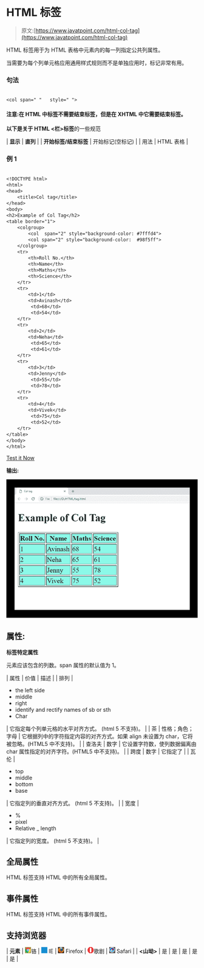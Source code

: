 # HTML 标签

> 原文:[https://www.javatpoint.com/html-col-tag](https://www.javatpoint.com/html-col-tag)

HTML 标签用于为 HTML 表格中元素内的每一列指定公共列属性。

当需要为每个列单元格应用通用样式规则而不是单独应用时，标记非常有用。

### 句法

```

<col span=" "   style=" ">

```

#### 注意:在 HTML 中标签不需要结束标签，但是在 XHTML 中它需要结束标签。

**以下是关于 HTML <栏>标签**的一些规范

| **显示** | **直列** |
| **开始标签/结束标签** | 开始标记(空标记) |
| 用法 | HTML 表格 |

### 例 1

```

<!DOCTYPE html>
<html>
<head>
	<title>Col tag</title>
</head>
<body>
<h2>Example of Col Tag</h2>
<table border="1">
	<colgroup>
		<col  span="2" style="background-color: #7fffd4">
		<col span="2" style="background-color: 	#98f5ff">
	</colgroup>
	<tr>
		<th>Roll No.</th>
		<th>Name</th>
		<th>Maths</th>
		<th>Science</th>
	</tr>
	<tr>
		<td>1</td>
		<td>Avinash</td>
		 <td>68</td>
		 <td>54</td>
	</tr>
	<tr>
		<td>2</td>
		<td>Neha</td>
		 <td>65</td>
		 <td>61</td>
	</tr>
	<tr>
		<td>3</td>
		<td>Jenny</td>
		 <td>55</td>
		 <td>78</td>
	</tr>
	<tr>
		<td>4</td>
		<td>Vivek</td>
		 <td>75</td>
		 <td>52</td>
	</tr>
</table>
</body>
</html>

```

[Test it Now](https://www.javatpoint.com/oprweb/test.jsp?filename=htmlcoltag)

**输出:**

![HTML col tag](img/2cc2f971507a2a106e3e6887d5adb778.png)

## 属性:

**标签特定属性**

元素应该包含的列数。span 属性的默认值为 1。

| 属性 | 价值 | 描述 |
| 排列 | 

*   the left side
*   middle
*   right
*   identify and rectify names of sb or sth
*   Char

 | 它指定每个列单元格的水平对齐方式。
(html 5 不支持)。 |
| 茶 | 性格；角色；字母 | 它根据列中的字符指定内容的对齐方式。如果 align 未设置为 char，它将被忽略。(HTML5 中不支持)。 |
| 查洛夫 | 数字 | 它设置字符数，使列数据偏离由 char 属性指定的对齐字符。(HTML5 中不支持)。 |
| 跨度 | 数字 | 它指定了 |<colgroup><col></colgroup>
| 瓦伦 | 

*   top
*   middle
*   bottom
*   base

 | 它指定列的垂直对齐方式。
(html 5 不支持)。 |
| 宽度 | 

*   %
*   pixel
*   Relative _ length

 | 它指定列的宽度。
(html 5 不支持)。 |

## 全局属性

HTML 标签支持 HTML 中的所有全局属性。

## 事件属性

HTML 标签支持 HTML 中的所有事件属性。

## 支持浏览器

| **元素** | ![chrome browser](img/4fbdc93dc2016c5049ed108e7318df19.png)铬 | ![ie browser](img/83dd23df1fe8373fd5bf054b2c1dd88b.png) IE | ![firefox browser](img/4f001fff393888a8a807ed29b28145d1.png) Firefox | ![opera browser](img/6cad4a592cc69a052056a0577b4aac65.png)歌剧 | ![safari browser](img/a0f6a9711a92203c5dc5c127fe9c9fca.png) Safari |
| **<山坳>** | 是 | 是 | 是 | 是 | 是 |